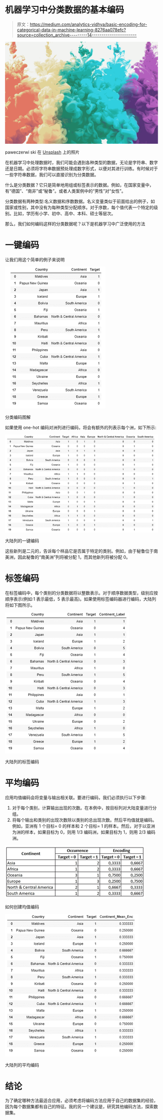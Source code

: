 # 机器学习中分类数据的基本编码

> 原文：<https://medium.com/analytics-vidhya/basic-encoding-for-categorical-data-in-machine-learning-8276aa078efc?source=collection_archive---------14----------------------->

![](img/d201b21333402cf283fff118c8206841.png)

paweczerwi ski 在 [Unsplash](https://unsplash.com?utm_source=medium&utm_medium=referral) 上的照片

在机器学习中处理数据时，我们可能会遇到各种类型的数据，无论是字符串、数字还是日期。必须将字符串数据预处理成数字形式，以便对其进行训练。有时候对于一些字符串数据，我们可以直接识别为分类数据。

什么是分类数据？它只是简单地用组或标签表示的数据。例如，在国家变量中，有“德国”、“南非”或“秘鲁”。或者人类案例中的“男性”对“女性”。

分类数据有两种类型:名义数据和序数数据。名义变量类似于前面给出的例子，如国家或性别，其中没有为每种类型分配顺序。对于序数，每个值代表一个特定的级别。比如，学历有小学、初中、高中、本科、硕士等层次。

那么，我们如何编码这样的分类数据呢？以下是机器学习中广泛使用的方法

# 一键编码

让我们用这个简单的例子来说明

![](img/5a4013837f7074f3b3275f19c50b1baf.png)

分类编码图解

如果使用 one-hot 编码对洲列进行编码，将会有额外的列表示每个洲，如下所示:

![](img/24c3b9970494005540b311364775545e.png)

大陆列的一键编码

这些新列是二元的，告诉每个样品它是否属于特定的类别。例如，由于秘鲁位于南美洲，因此秘鲁的“南美洲”列将被分配 1，而其他新列将被分配 0。

# 标签编码

在标签编码中，每个类别的分类数据将以整数表示。对于顺序数据类型，级别应按顺序表示(例如:1 表示最低，5 表示最高)。如果使用标签编码器进行编码，大陆列将如下图所示。

![](img/dd2d2734ee934da1011ab84b050a2dc4.png)

大陆列的标签编码

# 平均编码

应用均值编码会将变量与输出相关联。要进行编码，我们必须执行以下步骤:

1.  对于每个类别，计算输出出现的次数。在本例中，按目标列对大陆变量进行分组。
2.  将每个输出和类别的出现次数除以类别的总出现次数。然后平均值就是编码。例如，亚洲有 1 个目标= 0 的样本和 2 个目标= 1 的样本。然后，对于以亚洲为洲的样本，如果目标为 0，则用 1/3 编码洲，如果目标为 1，则用 2/3 编码洲。

![](img/e87a022e308a4d3edac4471dc21555ab.png)

如何创建均值编码

![](img/f578dec03b7f5d8de2a4e29e50b9f64b.png)

大陆列的平均编码

# 结论

为了确定哪种方法最适合应用，必须考虑将编码方法应用于自己的数据集的经验，因为每个数据集都有自己的特征。我的另一个建议是，研究其他编码方法，探索数据集。